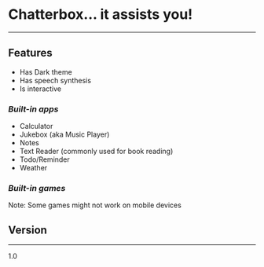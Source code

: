 # Chatterbox... it assists you!
-------


## Features
- Has Dark theme
- Has speech synthesis
- Is interactive

### _Built-in apps_
- Calculator
- Jukebox (aka Music Player)
- Notes
- Text Reader (commonly used for book reading)
- Todo/Reminder
- Weather

### _Built-in games_

Note: Some games might not work on mobile devices

## Version 
-------
1.0
